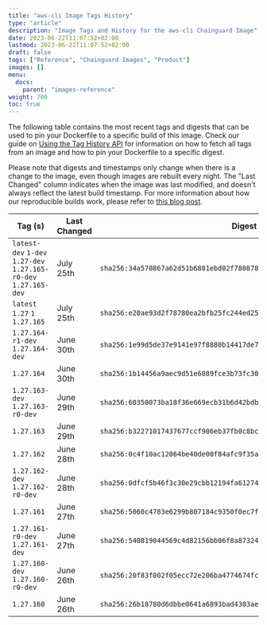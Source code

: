 ```yaml
---
title: "aws-cli Image Tags History"
type: "article"
description: "Image Tags and History for the aws-cli Chainguard Image"
date: 2023-06-22T11:07:52+02:00
lastmod: 2023-06-22T11:07:52+02:00
draft: false
tags: ["Reference", "Chainguard Images", "Product"]
images: []
menu:
  docs:
    parent: "images-reference"
weight: 700
toc: true
---
```


The following table contains the most recent tags and digests that can be used to pin your Dockerfile to a specific build of this image. Check our guide on [Using the Tag History API](/chainguard/chainguard-images/using-the-tag-history-api/) for information on how to fetch all tags from an image and how to pin your Dockerfile to a specific digest.

Please note that digests and timestamps only change when there is a change to the image, even though images are rebuilt every night. The "Last Changed" column indicates when the image was last modified, and doesn't always reflect the latest build timestamp. For more information about how our reproducible builds work, please refer to [this blog post](https://www.chainguard.dev/unchained/reproducing-chainguards-reproducible-image-builds).

| Tag (s)                                                           | Last Changed | Digest                                                                    |
|-------------------------------------------------------------------|--------------|---------------------------------------------------------------------------|
|  `latest-dev` `1-dev` `1.27-dev` `1.27.165-r0-dev` `1.27.165-dev` | July 25th    | `sha256:34a570867a62d51b6881ebd02f780878b9fd176a946246d21ed2c4ec7d81259f` |
|  `latest` `1.27` `1` `1.27.165`                                   | July 25th    | `sha256:e20ae93d2f78780ea2bfb25fc244ed25afacb0e849a58268722a231f973c6429` |
|  `1.27.164-r1-dev` `1.27.164-dev`                                 | June 30th    | `sha256:1e99d5de37e9141e97f8880b14417de7bf9b8d9e9929818b94ba7edf338e8f8a` |
|  `1.27.164`                                                       | June 30th    | `sha256:1b14456a9aec9d51e6089fce3b73fc3073d9d04b552a492377a3127a80413850` |
|  `1.27.163-dev` `1.27.163-r0-dev`                                 | June 29th    | `sha256:60350073ba18f36e669ecb31b6d42bdb2f9286423d104b3b0bdca673777a0b0f` |
|  `1.27.163`                                                       | June 29th    | `sha256:b32271017437677ccf906eb37fb0c8bc05be68bda06baac3317e44546154a1a3` |
|  `1.27.162`                                                       | June 28th    | `sha256:0c4f10ac12064be40de00f84afc9f35ac21a0d0903a88f228dbadff552f2a584` |
|  `1.27.162-dev` `1.27.162-r0-dev`                                 | June 28th    | `sha256:0dfcf5b46f3c30e29cbb12194fa61274ca47dd6f4c2308fcfbc3f79a9392bcea` |
|  `1.27.161`                                                       | June 27th    | `sha256:5060c4783e6299b807184c9350f0ec7f93494f4220e516b68719e0999b4f1943` |
|  `1.27.161-r0-dev` `1.27.161-dev`                                 | June 27th    | `sha256:540819044569c4d82156bb06f8a87324326384b584b6cef7ca0309b462ade8eb` |
|  `1.27.160-dev` `1.27.160-r0-dev`                                 | June 26th    | `sha256:20f83f002f05ecc72e206ba4774674fcb6dd16db5dc3e71b831b97dfc40163d5` |
|  `1.27.160`                                                       | June 26th    | `sha256:26b18780d6dbbe0641a6893bad4303ae85a1a838dffb4f2394eb18b7f3ba2c4c` |
